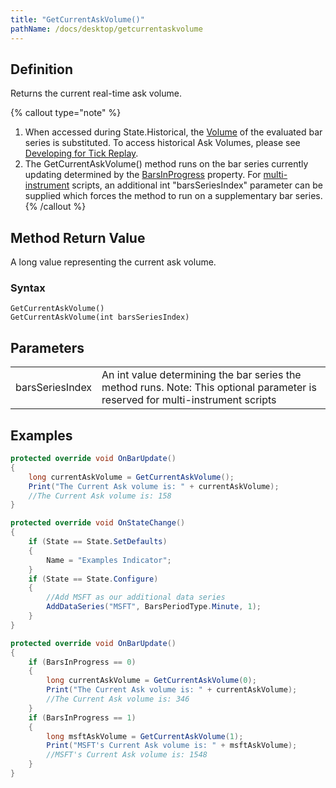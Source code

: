 ```yaml
---
title: "GetCurrentAskVolume()"
pathName: /docs/desktop/getcurrentaskvolume
---
```


## Definition

Returns the current real-time ask volume.

{% callout type="note" %}

1. When accessed during State.Historical, the [Volume](/docs/desktop/volume) of the evaluated bar series is substituted. To access historical Ask Volumes, please see [Developing for Tick Replay](/docs/desktop/developing_for__tick_replay).
2. The GetCurrentAskVolume() method runs on the bar series currently updating determined by the [BarsInProgress](/docs/desktop/barsinprogress) property. For [multi-instrument](/docs/desktop/multi-time_frame__instruments) scripts, an additional int "barsSeriesIndex" parameter can be supplied which forces the method to run on a supplementary bar series.
{% /callout %}

## Method Return Value

A long value representing the current ask volume.

### Syntax

```
GetCurrentAskVolume()
GetCurrentAskVolume(int barsSeriesIndex)
```

## Parameters

|  |  |
| --- | --- |
| barsSeriesIndex | An int value determining the bar series the method runs. Note: This optional parameter is reserved for multi-instrument scripts |

## Examples

```csharp
protected override void OnBarUpdate()
{
    long currentAskVolume = GetCurrentAskVolume();
    Print("The Current Ask volume is: " + currentAskVolume);
    //The Current Ask volume is: 158
}
```

```csharp
protected override void OnStateChange()
{
    if (State == State.SetDefaults)
    {
        Name = "Examples Indicator";
    }
    if (State == State.Configure)
    {
        //Add MSFT as our additional data series
        AddDataSeries("MSFT", BarsPeriodType.Minute, 1);
    }
}

protected override void OnBarUpdate()
{
    if (BarsInProgress == 0)
    {
        long currentAskVolume = GetCurrentAskVolume(0);
        Print("The Current Ask volume is: " + currentAskVolume);
        //The Current Ask volume is: 346
    }
    if (BarsInProgress == 1)
    {
        long msftAskVolume = GetCurrentAskVolume(1);
        Print("MSFT's Current Ask volume is: " + msftAskVolume);
        //MSFT's Current Ask volume is: 1548
    }
}
```
